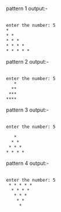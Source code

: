 pattern 1 output:-<br/>
<br/>
```
enter the number: 5
* 
* * 
* * * 
* * * * 
* * * * *
```
    
    
pattern 2 output:-<br/>
<br/>
```
enter the number: 5
   *
  **
 ***
****
```


pattern 3 output:-<br/>
<br/>
```
enter the number: 5
    
   * 
  * * 
 * * * 
* * * * 
```


pattern 4 output:-<br/>
<br/>
```
enter the number: 5
 * * * * *
  * * * *
   * * *
    * *
     *

```